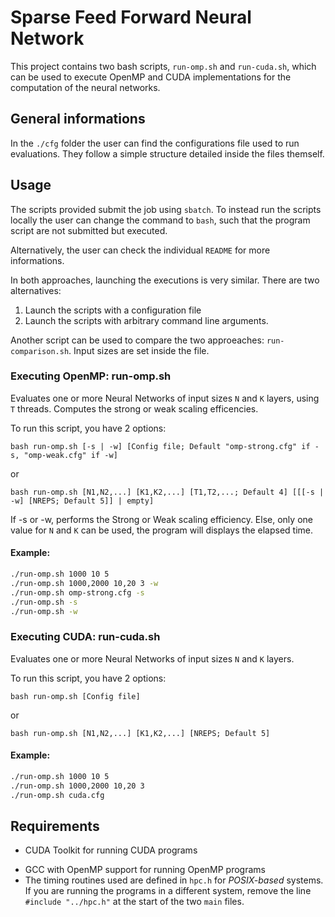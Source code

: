 # Sparse Feed Forward Neural Network

This project contains two bash scripts, `run-omp.sh` and `run-cuda.sh`, which can be used to execute OpenMP and CUDA implementations for the computation of the neural networks.

## General informations

In the `./cfg` folder the user can find the configurations file used to run evaluations. They follow a simple structure detailed inside the files themself.

## Usage

The scripts provided submit the job using `sbatch`. To instead run the scripts locally the user can change the command to `bash`, such that the program script are not submitted but executed.

Alternatively, the user can check the individual `README` for more informations.

In both approaches, launching the executions is very similar. There are two alternatives:

1. Launch the scripts with a configuration file
2. Launch the scripts with arbitrary command line arguments.

Another script can be used to compare the two approeaches: `run-comparison.sh`. Input sizes are set inside the file.

### Executing OpenMP: run-omp.sh

Evaluates one or more Neural Networks of input sizes `N` and `K` layers, using `T` threads. Computes the strong or weak scaling efficencies.

To run this script, you have 2 options:

```
bash run-omp.sh [-s | -w] [Config file; Default "omp-strong.cfg" if -s, "omp-weak.cfg" if -w]
```

or

```
bash run-omp.sh [N1,N2,...] [K1,K2,...] [T1,T2,...; Default 4] [[[-s | -w] [NREPS; Default 5]] | empty]
```

If -s or -w, performs the Strong or Weak scaling efficiency. Else, only one value for `N` and `K` can be used, the program will displays the elapsed time.

#### Example:

```bash
./run-omp.sh 1000 10 5
./run-omp.sh 1000,2000 10,20 3 -w
./run-omp.sh omp-strong.cfg -s
./run-omp.sh -s
./run-omp.sh -w
```

### Executing CUDA: run-cuda.sh

Evaluates one or more Neural Networks of input sizes `N` and `K` layers.

To run this script, you have 2 options:

```
bash run-omp.sh [Config file]
```

or

```
bash run-omp.sh [N1,N2,...] [K1,K2,...] [NREPS; Default 5]
```

#### Example:

```bash
./run-omp.sh 1000 10 5
./run-omp.sh 1000,2000 10,20 3
./run-omp.sh cuda.cfg
```

## Requirements

* CUDA Toolkit for running CUDA programs

- GCC with OpenMP support for running OpenMP programs
- The timing routines used are defined in `hpc.h` for *POSIX-based* systems. If you are running the programs in a different system, remove the line `#include "../hpc.h"` at the start of the two `main` files.
